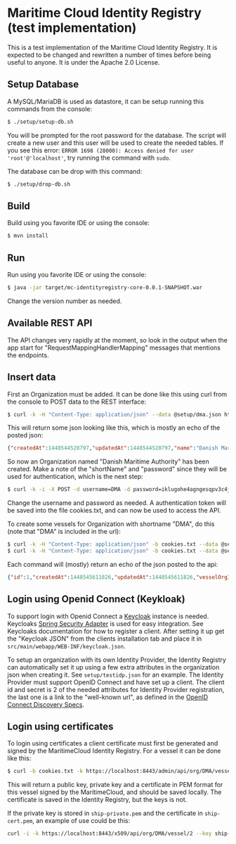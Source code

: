 # Maritime Cloud Identity Registry (test implementation)
This is a test implementation of the Maritime Cloud Identity Registry. It is expected to be changed and rewritten a number of times before being useful to anyone. It is under the Apache 2.0 License.

## Setup Database
A MySQL/MariaDB is used as datastore, it can be setup running this commands from the console:
```sh
$ ./setup/setup-db.sh
```
You will be prompted for the root password for the database. The script will create a new user and this user will be used to create the needed tables.
If you see this error: ```ERROR 1698 (28000): Access denied for user 'root'@'localhost'```, try running the command with ```sudo```.

The database can be drop with this command:
```sh
$ ./setup/drop-db.sh
```

## Build
Build using you favorite IDE or using the console:
```sh
$ mvn install
```

## Run
Run using you favorite IDE or using the console:
```sh
$ java -jar target/mc-identityregistry-core-0.0.1-SNAPSHOT.war
```
Change the version number as needed.

## Available REST API
The API changes very rapidly at the moment, so look in the output when the app start for "RequestMappingHandlerMapping" messages that mentions the endpoints.  

## Insert data
First an Organization must be added. It can be done like this using curl from the console to POST data to the REST interface:
```sh
$ curl -k -H "Content-Type: application/json" --data @setup/dma.json https://localhost:8443/admin/api/org/apply
```

This will return some json looking like this, which is mostly an echo of the posted json:
```json
{"createdAt":1448544528797,"updatedAt":1448544528797,"name":"Danish Maritime Authority","shortName":"DMA","url":"http://www.soefartsstyrelsen.dk/","country":"Denmark","password":"iklugohe4agngesqpv3c4jm34g"}
```

So now an Organization named "Danish Maritime Authority" has been created. Make a note of the "shortName" and "password" since they will be used for authentication, which is the next step:
```sh
$ curl -k -i -X POST -d username=DMA -d password=iklugohe4agngesqpv3c4jm34g -c ./cookies.txt https://localhost:8443/login
```
Change the username and password as needed. A authentication token will be saved into the file cookies.txt, and can now be used to access the API.

To create some vessels for Organization with shortname "DMA", do this (note that "DMA" is included in the url):
```sh
$ curl -k -H "Content-Type: application/json" -b cookies.txt --data @setup/ship1.json https://localhost:8443/admin/api/org/DMA/vessel
$ curl -k -H "Content-Type: application/json" -b cookies.txt --data @setup/ship2.json https://localhost:8443/admin/api/org/DMA/vessel
```

Each command will (mostly) return an echo of the json posted to the api:
```json
{"id":1,"createdAt":1448545611826,"updatedAt":1448545611826,"vesselOrgId":"dma1","name":"POUL LØWENØRN","attributes":[{"id":1,"createdAt":1448545611838,"updatedAt":1448545611838,"attributeName":"IMO number","attributeValue":"9250969"},{"id":2,"createdAt":1448545611840,"updatedAt":1448545611840,"attributeName":"callsign","attributeValue":"OZZX"},{"id":3,"createdAt":1448545611844,"updatedAt":1448545611844,"attributeName":"Port Of Register","attributeValue":"KØBENHAVN"}],"certificates":[]}
```

## Login using Openid Connect (Keykloak)
To support login with Openid Connect a [Keycloak](http://keycloak.jboss.org/) instance is needed. Keycloaks [Spring Security Adapter](http://keycloak.github.io/docs/userguide/keycloak-server/html/ch08.html#spring-security-adapter) is used for easy integration. See Keycloaks documentation for how to register a client. After setting it up get the "Keycloak JSON" from the clients installation tab and place it in `src/main/webapp/WEB-INF/keycloak.json`.

To setup an organization with its own Identity Provider, the Identity Registry can automatically set it up using a few extra attributes in the organization json when creating it. See ```setup/testidp.json``` for an example. The Identity Provider must support OpenID Connect and have set up a client. The client id and secret is 2 of the needed attributes for Identity Provider registration, the last one is a link to the "well-known url", as defined in the [OpenID Connect Discovery Specs](https://openid.net/specs/openid-connect-discovery-1_0.html#ProviderConfig).

## Login using certificates
To login using certificates a client certificate must first be generated and signed by the MaritimeCloud Identity Registry. For a vessel it can be done like this:
```sh
$ curl -b cookies.txt -k https://localhost:8443/admin/api/org/DMA/vessel/1/generatecertificate
```

This will return a public key, private key and a certificate in PEM format for this vessel signed by the MaritimeCloud, and should be saved locally. The certificate is saved in the Identity Registry, but the keys is not.

If the private key is stored in ```ship-private.pem``` and the certificate in ```ship-cert.pem```, an example of use could be this:
```sh
curl -i -k https://localhost:8443/x509/api/org/DMA/vessel/2 --key ship-private.pem --cert ship-cert.pem
```
